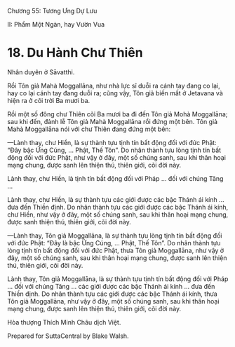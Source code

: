  

Chương 55: Tương Ưng Dự Lưu

II: Phẩm Một Ngàn, hay Vườn Vua

# 18\. Du Hành Chư Thiên

Nhân duyên ở Sāvatthi.

Rồi Tôn giả Mahà Moggallāna, như nhà lực sĩ duỗi ra cánh tay đang co lại, hay co lại cánh tay đang duỗi ra; cũng vậy, Tôn giả biến mất ở Jetavana và hiện ra ở cõi trời Ba mươi ba.

Rồi một số đông chư Thiên cõi Ba mươi ba đi đến Tôn giả Mohà Moggallāna; sau khi đến, đảnh lễ Tôn giả Mahà Moggallāna rồi đứng một bên. Tôn giả Mahà Moggallāna nói với chư Thiên đang đứng một bên:

—Lành thay, chư Hiền, là sự thành tựu tịnh tín bất động đối với đức Phật: “Ðây bậc Ứng Cúng, … Phật, Thế Tôn”. Do nhân thành tựu lòng tịnh tín bất động đối với đức Phật, như vậy ở đây, một số chúng sanh, sau khi thân hoại mạng chung, được sanh lên thiện thú, thiên giới, cõi đời này.

Lành thay, chư Hiền, là tịnh tín bất động đối với Pháp … đối với chúng Tăng …

Lành thay, chư Hiền, là sự thành tựu các giới được các bậc Thánh ái kính … đưa đến Thiền định. Do nhân thành tựu các giới được các bậc Thánh ái kính, chư Hiền, như vậy ở đây, một số chúng sanh, sau khi thân hoại mạng chung, được sanh thiện thú, thiên giới, cõi đời này.

—Lành thay, Tôn giả Moggallāna, là sự thành tựu lòng tịnh tín bất động đối với đức Phật: “Ðây là bậc Ứng Cúng, … Phật, Thế Tôn”. Do nhân thành tựu lòng tịnh tín bất động đối với đức Phật, thưa Tôn giả Moggallāna, như vậy ở đây, một số chúng sanh, sau khi thân hoại mạng chung, được sanh lên thiện thú, thiên giới, cõi đời này.

Lành thay, Tôn giả Moggallāna, là sự thành tựu tịnh tín bất động đối với Pháp … đối với chúng Tăng … các giới được các bậc Thánh ái kính … đưa đến Thiền định. Do nhân thành tựu các giới được các bậc Thánh ái kính, thưa Tôn giả Moggallāna, như vậy ở đây, một số chúng sanh, sau khi thân hoại mạng chung, được sanh lên thiện thú, thiên giới, cõi đời này.

Hòa thượng Thích Minh Châu dịch Việt.

Prepared for SuttaCentral by Blake Walsh.